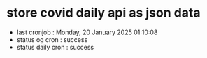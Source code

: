 # store covid daily api as json data

- last cronjob : Monday, 20 January 2025 01:10:08
- status og cron : success
- status daily cron : success
      
      